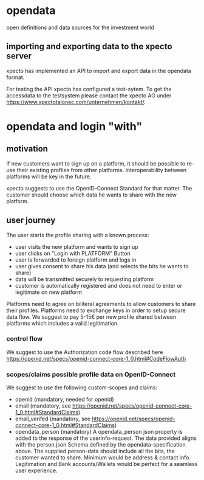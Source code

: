 # opendata
open definitions and data sources for the investment world

## importing and exporting data to the xpecto server

xpecto has implemented an API to import and export data in the opendata format.

For testing the API xpecto has configured a test-sytem. 
To get the accessdata to the testsystem please contact the xpecto AG under https://www.xpectotalonec.com/unternehmen/kontakt/.



# opendata and login "with"

## motivation

If new customers want to sign up on a platform, it should be possible
to re-use their existing profiles from other platforms. 
Interoperability between platforms will be key in the future.

xpecto suggests to use the OpenID-Connect Standard for that matter. 
The customer should choose which data he wants to share with the new platform. 


## user journey

The user starts the profile sharing with a known process:

- user visits the new platform and wants to sign up
- user clicks on "Login with PLATFORM" Button
- user is forwarded to foreign platform and logs in
- user gives consent to share his data (and selects the bits he wants to share)
- data will be transmitted securely to requesting platform
- customer is automatically registered and does not need to enter or legitimate on new platform

Platforms need to agree on biliteral agreements to allow customers to share their profiles.
Platforms need to exchange keys in order to setup secure data flow.
We suggest to pay 5-15€ per new profile shared between platforms which includes a valid legitimation. 

### control flow

We suggest to use the Authorization code flow described here https://openid.net/specs/openid-connect-core-1_0.html#CodeFlowAuth

### scopes/claims possible profile data on OpenID-Connect 

We suggest to use the following custom-scopes and claims:

- openid (mandatory, needed for openid)
- email (mandatory, see https://openid.net/specs/openid-connect-core-1_0.html#StandardClaims)
- email_verifed (mandatory, see https://openid.net/specs/openid-connect-core-1_0.html#StandardClaims)
- opendata_person (mandatory)
   A opendata_person json property is added to the response of the userinfo-request. The data provided aligns with the person.json Schema defined by the opendata-specification above. The supplied person-data should include all the bits, the customer wanted to share. Minimum would be address & contact info. Legitimation and Bank accounts/Wallets would be perfect for a seamless user experience.


